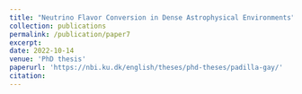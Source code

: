 ```yaml
---
title: "Neutrino Flavor Conversion in Dense Astrophysical Environments"
collection: publications
permalink: /publication/paper7
excerpt: 
date: 2022-10-14
venue: 'PhD thesis'
paperurl: 'https://nbi.ku.dk/english/theses/phd-theses/padilla-gay/'
citation: 
---
```

